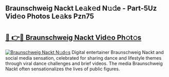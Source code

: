## Braunschweig Nackt Le𝚊k𝚎d N𝚞𝚍e - Part-5Uz Vid𝚎o Photos Le𝚊ks Pzn75

# <h2><a href="http://fbaru5.evod.top/?m=Braunschweig+Nackt">🔗 👉🔴 Braunschweig Nackt Vid𝚎o Ph𝚘t𝚘s</a></h2>

[![Braunschweig Nackt N𝚞d𝚎s](https://i.imgur.com/8V9OHl7.gif)](http://fbaru5.evod.top/?m=Braunschweig+Nackt)
Digital entertainer Braunschweig Nackt and social media sensation, celebrated for sharing dance and lifestyle themes through viral dance challenges and brief videos. The media Braunschweig Nackt often sensationalizes the lives of public figures. 
